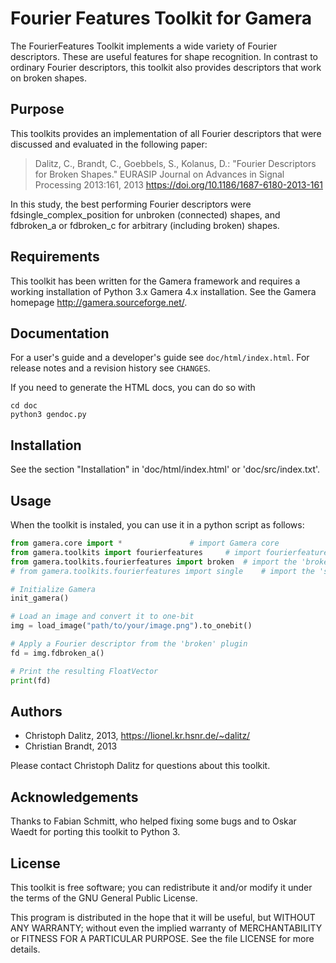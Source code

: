 Fourier Features Toolkit for Gamera
===================================

The FourierFeatures Toolkit implements a wide variety of Fourier descriptors.
These are useful features for shape recognition. In contrast to ordinary
Fourier descriptors, this toolkit also provides descriptors that work on
broken shapes. 


Purpose
-------

This toolkits provides an implementation of all Fourier descriptors
that were discussed and evaluated in the following paper:

> Dalitz, C., Brandt, C., Goebbels, S., Kolanus, D.:
> "Fourier Descriptors for Broken Shapes." EURASIP Journal on
> Advances in Signal Processing 2013:161, 2013
> https://doi.org/10.1186/1687-6180-2013-161

In this study, the best performing Fourier descriptors were
fdsingle_complex_position for unbroken (connected) shapes, and
fdbroken_a or fdbroken_c for arbitrary (including broken) shapes.


Requirements
------------

This toolkit has been written for the Gamera framework and requires
a working installation of Python 3.x Gamera 4.x installation.
See the Gamera homepage	http://gamera.sourceforge.net/.


Documentation
-------------

For a user's guide and a developer's guide see ``doc/html/index.html``.
For release notes and a revision history see ``CHANGES``.

If you need to generate the HTML docs, you can do so with

    cd doc
    python3 gendoc.py


Installation
------------

See the section "Installation" in 'doc/html/index.html' or 
'doc/src/index.txt'.


Usage
-----

When the toolkit is instaled, you can use it in a python script as follows:

```python
from gamera.core import *  				# import Gamera core
from gamera.toolkits import fourierfeatures		# import fourierfeatures toolkit
from gamera.toolkits.fourierfeatures import broken	# import the 'broken' plugin from fourierfeatures
# from gamera.toolkits.fourierfeatures import single	# import the 'single' plugin from fourierfeatures

# Initialize Gamera
init_gamera()

# Load an image and convert it to one-bit
img = load_image("path/to/your/image.png").to_onebit()

# Apply a Fourier descriptor from the 'broken' plugin
fd = img.fdbroken_a()

# Print the resulting FloatVector
print(fd)
```

Authors
-------

 - Christoph Dalitz, 2013, https://lionel.kr.hsnr.de/~dalitz/
 - Christian Brandt, 2013

Please contact Christoph Dalitz for questions about this toolkit.


Acknowledgements
----------------

Thanks to Fabian Schmitt, who helped fixing some bugs and
to Oskar Waedt for porting this toolkit to Python 3.

License
-------

This toolkit is free software; you can redistribute it and/or modify
it under the terms of the GNU General Public License.

This program is distributed in the hope that it will be useful,
but WITHOUT ANY WARRANTY; without even the implied warranty of
MERCHANTABILITY or FITNESS FOR A PARTICULAR PURPOSE.  See the
file LICENSE for more details.
